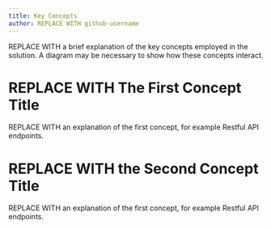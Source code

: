 ```yaml
---
title: Key Concepts
author: REPLACE WITH github-username
---
```


REPLACE WITH a brief explanation of the key concepts employed in the solution. A diagram may be necessary to show how these concepts interact. 

# REPLACE WITH The First Concept Title

REPLACE WITH an explanation of the first concept, for example Restful API endpoints.

# REPLACE WITH the Second Concept Title

REPLACE WITH an explanation of the first concept, for example Restful API endpoints.